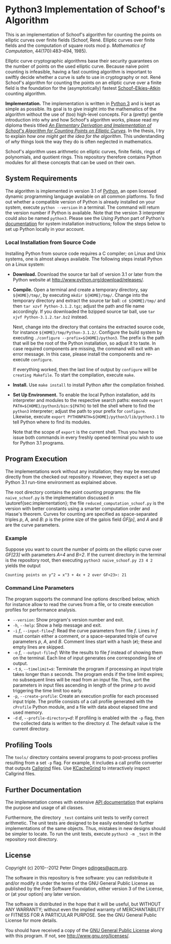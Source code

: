 Python3 Implementation of Schoof's Algorithm
============================================

This is an implementation of Schoof's algorithm for counting the
points on elliptic curves over finite fields (Schoof, René. Elliptic
curves over finite fields and the computation of square roots mod
p. *Mathematics of Computation*, 44(170):483–494, 1985).

Elliptic curve cryptographic algorithms base their security guarantees
on the number of points on the used elliptic curve.  Because naive
point counting is infeasible, having a fast counting algorithm is
important to swiftly decide whether a curve is safe to use in
cryptography or not.  René Schoof's algorithm for counting the points
on an elliptic curve over a finite field is the foundation for the
(asymptotically) fastest [Schoof–Elkies–Atkin][sea-algorithm] counting
algorithm.


**Implementation.**
The implementation is written in [Python 3][python] and is kept as
simple as possible.  Its goal is to give insight into the mathematics
of the algorithm without the use of (too) high-level concepts.  For a
(pretty) gentle introduction into why and how Schoof's algorithm
works, please read my diploma thesis titled
[*An Elementary Derivation and Implementation of Schoof's Algorithm for Counting Points on Elliptic Curves*][thesis].
In the thesis, I try to explain *how one might get the idea for the
algorithm*.  This understanding of *why* things look the way they do
is often neglected in mathematics.

Schoof's algorithm uses arithmetic on elliptic curves, finite fields,
rings of polynomials, and quotient rings.  This repository therefore
contains Python modules for all these concepts that can be used on
their own.


System Requirements
-------------------

The algorithm is implemented in version 3.1 of [Python][python], an
open licensed dynamic programming language available on all common
platforms.  To find out whether a compatible version of Python is
already installed on your system, execute `python --version` in a
terminal.  The command will return the version number if Python is
available.  Note that the version 3 interpreter could also be named
`python3`.  Please see the *Using Python* part of Python's
[documentation][python-using] for system installation instructions;
follow the steps below to set up Python locally in your account.


### Local Installation from Source Code

Installing Python from source code requires a C compiler; on Linux and
Unix systems, one is almost always available.  The following steps
install Python on a Linux system:

* **Download.** Download the source tar ball of version 3.1 or later
  from the Python website at
  <http://www.python.org/download/releases/>.
* **Compile.** Open a terminal and create a temporary directory, say
  `${HOME}/tmp/`, by executing `mkdir ${HOME}/tmp/`.  Change into the
  temporary directory and extract the source tar ball: `cd
  ${HOME}/tmp/` and then `tar xzvf Python-3.1.2.tgz`; adjust the path
  and file name accordingly.  If you downloaded the bzipped source tar
  ball, use `tar xjvf Python-3.1.2.tar.bz2` instead.
  
  Next, change into the directory that contains the extracted source
  code, for instance `${HOME}/tmp/Python-3.1.2/`.  Configure the build
  system by executing `./configure --prefix=${HOME}/python3`.  The
  prefix is the path that will be the root of the Python installation,
  so adjust it to taste.  In case required components are missing, the
  command will exit with an error message.  In this case, please
  install the components and re-execute `configure`.
   
  If everything worked, then the last line of output by `configure`
  will be `creating Makefile`.  To start the compilation, execute
  `make`.    
* **Install.** Use `make install` to install Python after the
  compilation finished.
* **Set Up Environment.** To enable the local Python installation, add
  its interpreter and modules to the respective search paths: execute
  `export PATH=${HOME}/python3/bin:${PATH}` to tell the shell where to
  find the `python3` interpreter; adjust the path to your prefix for
  `configure`.  Likewise, execute `export
  PYTHONPATH=${HOME}/python3/lib/python3.1` to tell Python where to
  find its modules.
    
  Note that the scope of `export` is the current shell.  Thus you have
  to issue both commands in every freshly opened terminal you wish to
  use for Python 3.1 programs.


Program Execution
-----------------

The implementations work without any installation; they may be
executed directly from the checked out repository.  However, they
expect a set up Python 3.1 run-time environment as explained above.

The root directory contains the point counting programs: the file
`naive_schoof.py` is the implementation discussed in
\autoref{sec:implementation}; the file `reduced_computation_schoof.py`
is the version with better constants using a smarter computation order
and Hasse's theorem.  Curves for counting are specified as
space-separated triples *p*, *A*, and *B*: *p* is the prime size of
the galois field *GF[p]*, and *A* and *B* are the curve parameters.

### Example

Suppose you want to count the number of points on the elliptic curve
over *GF[23]* with parameters *A=4* and *B=2*.  If the current
directory in the terminal is the repository root, then
executing `python3 naive_schoof.py 23 4 2` yields the output

~~~~~
Counting points on y^2 = x^3 + 4x + 2 over GF<23>: 21
~~~~~


### Command Line Parameters

The program supports the command line options described below, which
for instance allow to read the curves from a file, or to create
execution profiles for performance analysis.

* `--version`: Show program's version number and exit.
* `-h`, `--help`: Show a help message and exit.
* `-i` *f*, `--input-file=`*f*: Read the curve parameters from file
  *f*.  Lines in *f* must contain either a comment, or a
  space-separated triple of curve parameters *p*, *A*, and *B*.
  Comment lines start with a hash (`#`); these and empty lines are
  skipped.
* `-o` *f*, `--output-file=`*f*: Write the results to file *f* instead
  of showing them on the terminal.  Each line of input generates one
  corresponding line of output.
* `-t` *s*, `--timelimit=`*s*: Terminate the program if processing an
  input triple takes longer than *s* seconds.  The program ends if the
  time limit expires; no subsequent lines will be read from an input
  file.  Thus, sort the parameters in input files ascending in length
  of the prime *p* to avoid triggering the time limit too early.
* `-p`, `--create-profile`: Create an execution profile for each
  processed input triple.  The profile consists of a call profile
  generated with the `cProfile` Python module, and a file with data
  about elapsed time and used memory.
* `-d` *d*, `--profile-directory=`*d*: If profiling is enabled with
  the `-p` flag, then the collected data is written to the directory
  *d*.  The default value is the current directory.


Profiling Tools
---------------

The `tools/` directory contains several programs to post-process
profiles resulting from a set `-p` flag.  For example, it includes a
call profile converter that outputs [Callgrind][callgrind] files.  Use
[KCacheGrind][kcachegrind] to interactively inspect Callgrind files.


Further Documentation
---------------------

The implementation comes with extensive [API documentation][api] that
explains the purpose and usage of all classes.

Furthermore, the directory `_test` contains unit tests to verify
correct arithmetic.  The unit tests are designed to be easily extended
to further implementations of the same objects.  Thus, mistakes in new
designs should be simpler to locate.  To run the unit tests, execute
`python3 -m _test` in the repository root directory.


License
-------

Copyright (c) 2010--2012 Peter Dinges <pdinges@acm.org>.

The software in this repository is free software: you can redistribute
it and/or modify it under the terms of the GNU General Public License
as published by the Free Software Foundation, either version 3 of the
License, or (at your option) any later version.

The software is distributed in the hope that it will be useful, but
WITHOUT ANY WARRANTY; without even the implied warranty of
MERCHANTABILITY or FITNESS FOR A PARTICULAR PURPOSE.  See the GNU
General Public License for more details.

You should have received a copy of the [GNU General Public License][gpl3]
along with this program.  If not, see <http://www.gnu.org/licenses/>.


[api]: http://www.elwedgo.de/fileadmin/elwedgo.de/portfolio/diploma_thesis_math/apidoc/namespaces.html
[callgrind]: http://valgrind.org/info/tools.html "Callgrind is part of the Valgrind tool suite"
[gpl3]: http://opensource.org/licenses/GPL-3.0 "GNU General Public License, version 3"
[kcachegrind]: http://kcachegrind.sourceforge.net/html/Home.html "Interactive viewer for Callgrind files."
[python]: http://python.org "Python Programming Language"
[python-using]: http://docs.python.org/py3k/using/index.html "Python Setup and Usage"
[sea-algorithm]: http://en.wikipedia.org/wiki/Schoof%E2%80%93Elkies%E2%80%93Atkin_algorithm "Schoof-Elkies-Atkin algorithm for counting points on elliptic curves over finite fields."
[thesis]: http://www.elwedgo.de/fileadmin/elwedgo.de/portfolio/diploma_thesis_math/dinges-elementary_schoof_derivation-thesis.pdf
